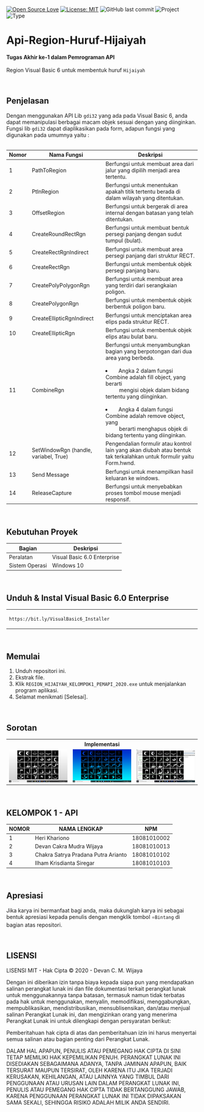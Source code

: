 [![Open Source Love](https://badges.frapsoft.com/os/v1/open-source.svg?style=flat)](https://github.com/ellerbrock/open-source-badges/)
[![License: MIT](https://img.shields.io/badge/License-MIT-blue.svg?logo=github&color=%23F7DF1E)](https://opensource.org/licenses/MIT)
![GitHub last commit](https://img.shields.io/github/last-commit/devancakra/Api-Region-Huruf-Hijaiyah?logo=Codeforces&logoColor=white&color=%23F7DF1E)
![Project](https://img.shields.io/badge/Project-Desktop-light.svg?style=flat&logo=dotnet&logoColor=white&color=%23F7DF1E)
![Type](https://img.shields.io/badge/Type-Campus%20Assignment-light.svg?style=flat&logo=gitbook&logoColor=white&color=%23F7DF1E)

# Api-Region-Huruf-Hijaiyah
<strong>Tugas Akhir ke-1 dalam Pemrograman API</strong><br><br>
Region Visual Basic 6 untuk membentuk huruf ``` Hijaiyah ```

<br>

## Penjelasan
Dengan menggunakan API Lib ``` gdi32 ``` yang ada pada Visual Basic 6, anda dapat memanipulasi berbagai macam objek sesuai dengan yang diinginkan. Fungsi lib ``` gdi32 ``` dapat diaplikasikan pada form, adapun fungsi yang digunakan pada umumnya yaitu :<br><br>

| Nomor | Nama Fungsi | Deskripsi |
| --- | --- | --- |
| 1 | PathToRegion | Berfungsi untuk membuat area dari jalur yang dipilih menjadi area tertentu. |
| 2 | PtlnRegion | Berfungsi untuk menentukan apakah titik tertentu berada di dalam wilayah yang ditentukan. |
| 3 | OffsetRegion | Berfungsi untuk bergerak di area internal dengan batasan yang telah ditentukan. |
| 4 | CreateRoundRectRgn | Berfungsi untuk membuat bentuk persegi panjang dengan sudut tumpul (bulat). |
| 5 | CreateRectRgnIndirect | Berfungsi untuk membuat area persegi panjang dari struktur RECT. |
| 6 | CreateRectRgn | Berfungsi untuk membentuk objek persegi panjang baru. |
| 7 | CreatePolyPolygonRgn | Berfungsi untuk membuat area yang terdiri dari serangkaian poligon. |
| 8 | CreatePolygonRgn | Berfungsi untuk membentuk objek berbentuk poligon baru. |
| 9 | CreateEllipticRgnIndirect | Berfungsi untuk menciptakan area elips pada struktur RECT. |
| 10 | CreateEllipticRgn | Berfungsi untuk membentuk objek elips atau bulat baru. |
| 11 | CombineRgn | Berfungsi untuk menyambungkan bagian yang berpotongan dari dua area yang berbeda.<br><br><li>&emsp;Angka 2 dalam fungsi Combine adalah fill object, yang berarti<br>&emsp;&emsp;&nbsp;&nbsp;mengisi objek dalam bidang tertentu yang diinginkan.</li><br><li>&emsp;Angka 4 dalam fungsi Combine adalah remove object, yang<br>&emsp;&emsp;&nbsp;&nbsp;berarti menghapus objek di bidang tertentu yang diinginkan. |
| 12 | SetWindowRgn (handle, variabel, True) | Pengendalian formulir atau kontrol lain yang akan diubah atau bentuk tak terkalahkan untuk formulir yaitu Form.hwnd. |
| 13 | Send Message | Berfungsi untuk menampilkan hasil keluaran ke windows. |
| 14 | ReleaseCapture | Berfungsi untuk menyebabkan proses tombol mouse menjadi responsif. |

<br>

## Kebutuhan Proyek
| Bagian | Deskripsi |
| --- | --- |
| Peralatan | Visual Basic 6.0 Enterprise |
| Sistem Operasi | Windows 10 |

<br>

## Unduh & Instal Visual Basic 6.0 Enterprise
<table><tr><td width="840">
  
```
https://bit.ly/VisualBasic6_Installer
```

</td></tr></table>

<br>

## Memulai
1. Unduh repositori ini.<br>
2. Ekstrak file.<br>
3. Klik ``` REGION_HIJAIYAH_KELOMPOK1_PEMAPI_2020.exe ``` untuk menjalankan program aplikasi.<br>
4. Selamat menikmati [Selesai].

<br>

## Sorotan
<table>
<tr>
<th colspan="3">Implementasi</th>
</tr>
<tr>
<td width="280"><img src="Documentation/Implementation-1.jpg" alt="implementation-1"></td>
<td width="280"><img src="Documentation/Implementation-2.jpg" alt="implementation-2"></td>
<td width="280"><img src="Documentation/Implementation-3.jpg" alt="implementation-3"></td>
</tr>
</table>

<br>

## KELOMPOK 1 - API
| NOMOR | NAMA LENGKAP | NPM |
| --- | --- | --- |
| 1 | Heri Khariono | 18081010002 |
| 2 | Devan Cakra Mudra Wijaya | 18081010013 |
| 3 | Chakra Satrya Pradana Putra Arianto | 18081010102 |
| 4 | Ilham Krisdianta Siregar | 18081010103 |

<br>

## Apresiasi
Jika karya ini bermanfaat bagi anda, maka dukunglah karya ini sebagai bentuk apresiasi kepada penulis dengan mengklik tombol ``` ⭐Bintang ``` di bagian atas repositori.

<br>

## LISENSI 
LISENSI MIT - Hak Cipta © 2020 - Devan C. M. Wijaya

Dengan ini diberikan izin tanpa biaya kepada siapa pun yang mendapatkan salinan perangkat lunak ini dan file dokumentasi terkait perangkat lunak untuk menggunakannya tanpa batasan, termasuk namun tidak terbatas pada hak untuk menggunakan, menyalin, memodifikasi, menggabungkan, mempublikasikan, mendistribusikan, mensublisensikan, dan/atau menjual salinan Perangkat Lunak ini, dan mengizinkan orang yang menerima Perangkat Lunak ini untuk dilengkapi dengan persyaratan berikut:

Pemberitahuan hak cipta di atas dan pemberitahuan izin ini harus menyertai semua salinan atau bagian penting dari Perangkat Lunak.

DALAM HAL APAPUN, PENULIS ATAU PEMEGANG HAK CIPTA DI SINI TETAP MEMILIKI HAK KEPEMILIKAN PENUH. PERANGKAT LUNAK INI DISEDIAKAN SEBAGAIMANA ADANYA, TANPA JAMINAN APAPUN, BAIK TERSURAT MAUPUN TERSIRAT, OLEH KARENA ITU JIKA TERJADI KERUSAKAN, KEHILANGAN, ATAU LAINNYA YANG TIMBUL DARI PENGGUNAAN ATAU URUSAN LAIN DALAM PERANGKAT LUNAK INI, PENULIS ATAU PEMEGANG HAK CIPTA TIDAK BERTANGGUNG JAWAB, KARENA PENGGUNAAN PERANGKAT LUNAK INI TIDAK DIPAKSAKAN SAMA SEKALI, SEHINGGA RISIKO ADALAH MILIK ANDA SENDIRI.
